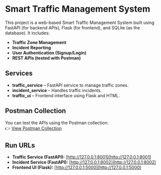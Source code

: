 # Smart Traffic Management System

This project is a web-based Smart Traffic Management System built using FastAPI (for backend APIs), Flask (for frontend), and SQLite (as the database). It includes:

- **Traffic Zone Management**
- **Incident Reporting**
- **User Authentication (Signup/Login)**
- **REST APIs (tested with Postman)**

## Services

- **traffic_service** – FastAPI service to manage traffic zones.
- **incident_service** – Handles traffic incidents.
- **traffic_ui** – Frontend interface using Flask and HTML.

## Postman Collection

You can test the APIs using the Postman collection:  
👉 [View Postman Collection](https://saadahsan-7772799.postman.co/workspace/Saad-Ahsan's-Workspace~5bce27cf-ace0-46a5-8e9b-ff3c8469450e/collection/45173634-6868378b-a8c4-4a6d-9001-d5168dcf7cdb?action=share&creator=45173634)

## Run URLs

- **Traffic Service (FastAPI):** [http://127.0.0.1:8001](http://127.0.0.1:8001)  
- **Incident Service (FastAPI):** [http://127.0.0.1:8002](http://127.0.0.1:8002)  
- **Frontend UI (Flask):** [http://127.0.0.1:5000](http://127.0.0.1:5000)
